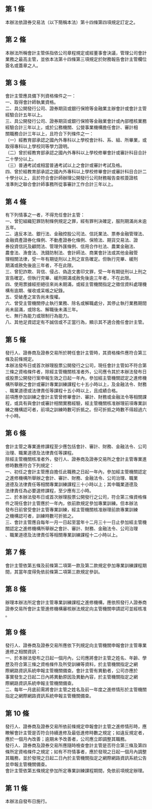 第 1 條
-------
本辦法依證券交易法（以下簡稱本法）第十四條第四項規定訂定之。

第 2 條
-------
本辦法所稱會計主管係指依公司章程規定或經董事會決議，管理公司會計  
業務之最高主管，並依本法第十四條第三項規定於財務報告會計主管欄位  
簽名或蓋章之人。

第 3 條
-------
會計主管應具備下列資格條件之一：  
一、取得會計師執業資格。  
二、具公開發行公司、證券期貨或銀行保險等金融業主辦會計或會計主管  
    經驗合計五年以上。  
三、具公開發行公司、證券期貨或銀行保險等金融業會計或內部稽核業務  
    經驗合計三年以上，或於公務機關、公營事業機構擔任會計、審計相  
    關職務合計三年以上，且符合下列條件之一：  
（一）經教育部承認之國內外專科以上學校會計科、系、組、所畢業，或  
      取得專科以上學校同等學力證明。  
（二）曾於經教育部承認之國內外專科以上學校修畢會計或審計科目合計  
      二十學分以上。  
（三）普通考試或相當普通考試以上之會計或審計考試及格。  
四、曾於經教育部承認之國內外專科以上學校修畢會計或審計科目合計二  
    十學分以上，且於符合會計師辦理公開發行公司財務報告查核簽證核  
    准準則之聯合會計師事務所從事審計工作合計三年以上。

第 4 條
-------
有下列情事之一者，不得充任會計主管：  
一、曾犯組織犯罪防制條例規定之罪，經有罪判決確定，服刑期滿尚未逾  
    五年。  
二、違反本法、銀行法、金融控股公司法、信託業法、票券金融管理法、  
    金融資產證券化條例、不動產證券化條例、保險法、期貨交易法、證  
    券投資信託及顧問法、管理外匯條例、信用合作社法、農業金融法、  
    農會法、漁會法、洗錢防制法、會計師法、商業會計法或其他金融管  
    理相關法律，受一年有期徒刑以上刑之宣告確定。但執行完畢、緩刑  
    期滿或赦免後逾三年者，不在此限。  
三、曾犯詐欺、背信、侵占、偽造文書印文罪，受一年有期徒刑以上刑之  
    宣告確定。但執行完畢、緩刑期滿或赦免後逾三年者，不在此限。  
四、使用票據經拒絕往來尚未期滿，或經主管機關指定之徵信資料處理機  
    構有逾期、催收或呆帳之紀錄。  
五、受破產之宣告尚未復權。  
六、曾受主管機關停止執行業務、除名或解職處分，其停止執行業務期間  
    尚未屆滿，或除名、解職後未滿三年。  
七、無行為能力或限制行為能力。  
八、其他足資認定有不誠信或不正當行為，顯示其不適合擔任會計主管。

第 5 條
-------
發行人、證券商及證券交易所於聘任會計主管時，其資格條件應符合第三  
條及前條規定。  
本辦法發布日或首次辦理股票公開發行之公司，現任會計主管如不符合第  
三條之資格條件者，除經主管機關核准者外，公司應令其於本辦法發布日  
或股票公開發行案申報生效之日起一年內，參加經主管機關認定之進修機  
構所舉辦之會計或審計專業訓練課程七十五小時以上，及金融法令、財務  
、職業道德或法律責任等課程十五小時以上，且成績合格。  
前項應參加訓練之會計主管曾修畢會計、審計、財務或金融法令等相關課  
程，或具有與會計或審計相關實務經驗，經主管機關核准辦理前項專業訓  
練之機構認可者，前項之訓練時數可折抵之。但可折抵之時數不得超過六  
十小時。

第 6 條
-------
會計主管之專業進修課程至少應包括會計、審計、財務、金融法令、公司  
治理、職業道德及法律責任等課程。  
除經主管機關核准者外，發行人、證券商及證券交易所之會計主管專業進  
修時數應符合下列規定：  
一、初任之會計主管應自擔任此職務之日起一年內，參加經主管機關認定  
    之進修機構所舉辦之會計、審計、財務、金融法令、公司治理、職業  
    道德及法律責任等相關專業訓練課程三十小時以上；其中職業道德及  
    法律責任為必要選修課程，至少應有三小時。  
二、於本辦法發布日或首次辦理股票公開發行之公司，符合第三條資格條  
    件之現任會計主管應於一年內，依前款規定參加專業訓練。但本辦法  
    發布日前曾受會計主管專業訓練，經主管機關核准辦理前款專業訓練  
    之機構認可者，訓練時數可折抵之。  
三、會計主管應自每年一月一日起至當年十二月三十一日止參加經主管機  
    關認定之進修機構所舉辦之會計、審計、財務、金融法令、公司治理  
    、職業道德及法律責任等相關專業訓練課程十二小時以上。

第 7 條
-------
會計主管依第五條及前條第二項第一款及第二款規定參加專業訓練課程期  
間，其當年度得免依前條第二項第三款規定參訓。

第 8 條
-------
辦理本辦法所定會計主管專業訓練課程之進修機構，應依照發行人證券商  
證券交易所會計主管進修機構審核辦法規定向主管機關申請認可並經核准  
。

第 9 條
-------
發行人、證券商及證券交易所應依下列規定向主管機關申報會計主管專業  
進修之相關資訊：  
一、於本辦法發布之日起一個月內，公司應將會計主管之姓名、年齡、學  
    歷及符合第三條之資格條件及所受訓練等資料，於主管機關指定之網  
    際網路資訊系統申報主管機關備查。會計主管有異動者，公司亦應於  
    事實發生之日起二日內將異動原因及異動內容，於主管機關指定之網  
    際網路資訊系統申報主管機關備查。  
二、每年一月底前需將會計主管之姓名及前一年度之進修情形於主管機關  
    指定之網際網路資訊系統申報主管機關備查。

第 10 條
--------
發行人、證券商及證券交易所依前條規定申報會計主管之進修情形時，應  
瞭解會計主管是否符合持續進修及最低進修時數之規定；如違反規定者，  
應於一個月內改善；逾期未予改善者，公司應立即調整其職務。  
發行人、證券商及證券交易所應隨時檢查會計主管是否符合第三條及第四  
條所定資格條件之規定；如有不符情事者，應於發現之日起一個月內調整  
其職務，並於發現之日起二日內於主管機關指定之網際網路資訊系統公告  
並申報主管機關備查。  
會計主管依第五條規定參加所定專業訓練課程期間，免依前項規定辦理。

第 11 條
--------
本辦法自發布日施行。

